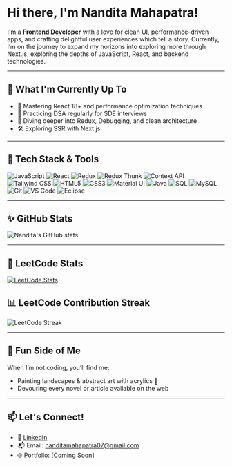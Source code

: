 # Hi there, I'm Nandita Mahapatra!

I'm a **Frontend Developer** with a love for clean UI, performance-driven apps, and crafting delightful user experiences which tell a story. 
Currently, I’m on the journey to expand my horizons into exploring more through Next.js, exploring the depths of JavaScript, React, and backend technologies.

---

## 🔭 What I'm Currently Up To

- 🚀 Mastering React 18+ and performance optimization techniques
- 🔁 Practicing DSA regularly for SDE interviews
- 🧠 Diving deeper into Redux, Debugging, and clean architecture
- 🛠️ Exploring SSR with Next.js

---

## 🧰 Tech Stack & Tools

![JavaScript](https://img.shields.io/badge/-JavaScript-F7DF1E?style=flat&logo=javascript&logoColor=black)
![React](https://img.shields.io/badge/-React-61DAFB?style=flat&logo=react&logoColor=white)
![Redux](https://img.shields.io/badge/-Redux-764ABC?style=flat&logo=redux&logoColor=white)
![Redux Thunk](https://img.shields.io/badge/-Redux%20Thunk-593D88?style=flat&logo=redux&logoColor=white)
![Context API](https://img.shields.io/badge/-Context%20API-61DAFB?style=flat&logo=react&logoColor=white)
![Tailwind CSS](https://img.shields.io/badge/-TailwindCSS-38B2AC?style=flat&logo=tailwind-css&logoColor=white)
![HTML5](https://img.shields.io/badge/-HTML5-E34F26?style=flat&logo=html5&logoColor=white)
![CSS3](https://img.shields.io/badge/-CSS3-1572B6?style=flat&logo=css3&logoColor=white)
![Material UI](https://img.shields.io/badge/-MaterialUI-0081CB?style=flat&logo=mui&logoColor=white)
![Java](https://img.shields.io/badge/-Java-007396?style=flat&logo=java&logoColor=white)
![SQL](https://img.shields.io/badge/-SQL-4479A1?style=flat&logo=postgresql&logoColor=white)
![MySQL](https://img.shields.io/badge/-MySQL-4479A1?style=flat&logo=mysql&logoColor=white)
![Git](https://img.shields.io/badge/-Git-F05032?style=flat&logo=git&logoColor=white)
![VS Code](https://img.shields.io/badge/-VSCode-007ACC?style=flat&logo=visual-studio-code&logoColor=white)
![Eclipse](https://img.shields.io/badge/-Eclipse-2C2255?style=flat&logo=eclipse&logoColor=white)

<!--
---

## 📌 Featured Projects

### 🔹 [Project Name](https://github.com/your-username/project-repo)
> A brief one-liner about what it does.  
> 🔧 Tech Stack: React, Redux, Material UI

### 🔹 [Project Name](https://github.com/your-username/project-repo)
> Another project highlight here.  
> 🌐 Tech Used: HTML, CSS, JavaScript
--->
---

## ✨ GitHub Stats

![Nandita's GitHub stats](https://github-readme-stats.vercel.app/api?username=NanditaMahapatra&show_icons=true&theme=tokyonight)
<!--![Top Languages](https://github-readme-stats.vercel.app/api/top-langs/?username=NanditaMahapatra&layout=compact&theme=tokyonight) --->

---
## 🧠 LeetCode Stats

[![LeetCode Stats](https://leetcard.jacoblin.cool/nanditamahapatra07?theme=dark&font=Karma)](https://leetcode.com/u/nanditamahapatra07/)

## 📊 LeetCode Contribution Streak

![LeetCode Streak](https://leet-streak-stats.vercel.app/?user=nanditamahapatra07&theme=dark&border_radius=5)

<!--
---

## 📝 I Also Write on Medium

I love turning complex tech topics into easy-to-understand stories.

- ✍️ [My Medium Articles](https://medium.com/@your-medium-username)
--->
---

## 🎨 Fun Side of Me

When I’m not coding, you’ll find me:
- Painting landscapes & abstract art with acrylics 🎨
- Devouring every novel or article available on the web

---

## 📫 Let's Connect!

- 💼 [LinkedIn](https://www.linkedin.com/in/nandita-mahapatra/)
- 📬 Email: nanditamahapatra07@gmail.com
- 🌐 Portfolio: [Coming Soon]


<!---
NanditaMahapatra/NanditaMahapatra is a ✨ special ✨ repository because its `README.md` (this file) appears on your GitHub profile.
You can click the Preview link to take a look at your changes.
--->
